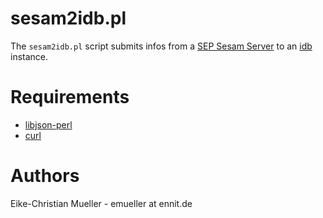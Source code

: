 # sesam2idb.pl

The ``sesam2idb.pl`` script submits infos from a [SEP Sesam Server](http://www.sep.de/) to 
an [idb](https://github.com/idb-project/the-idb) instance.

# Requirements

* [libjson-perl](http://search.cpan.org/~makamaka/JSON-2.90/lib/JSON.pm)
* [curl](https://curl.haxx.se)

# Authors

Eike-Christian Mueller - emueller at ennit.de
